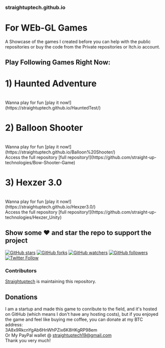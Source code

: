### straightuptech.github.io
# For WEb-GL Games

A Showcase of the games I created before you can help with the public repositories or buy the code from the Private repositories or Itch.io account.

## Play Following Games Right Now:

# 1) Haunted Adventure
<br>
Wanna play for fun [play it now!](https://straightuptech.github.io/HauntedTest/)

# 2) Balloon Shooter
<br>
Wanna play for fun [play it now!](https://straightuptech.github.io/Balloon%20Shooter/)
<br>
Access the full repository [full repository!](https://github.com/straight-up-technologies/Bow-Shooter-Game)

# 3) Hexzer 3.0
<br>
Wanna play for fun [play it now!](https://straightuptech.github.io/Hexzer3.0/)
<br>
Access the full repository [full repository!](https://github.com/straight-up-technologies/Hexzer_Unity)

## Show some :heart: and star the repo to support the project

[![GitHub stars](https://img.shields.io/github/stars/straightuptech/straightuptech.github.io.svg?style=social&label=Star)](https://github.com/straightuptech/straightuptech.github.io/)
[![GitHub forks](https://img.shields.io/github/forks/straightuptech/straightuptech.github.io.svg?style=social&label=Fork)](https://github.com/straightuptech/straightuptech.github.io/fork) 
[![GitHub watchers](https://img.shields.io/github/watchers/straightuptech/straightuptech.github.io.svg?style=social&label=Watch)](https://github.com/straightuptech/straightuptech.github.io/)
[![GitHub followers](https://img.shields.io/github/followers/straightuptech.svg?style=social&label=Follow)](https://github.com/straightuptech/straightuptech.github.io/)  
[![Twitter Follow](https://img.shields.io/twitter/follow/Straightuptech7.svg?style=social)](https://twitter.com/Straightuptech7)

### Contributors

[Straightuptech](https://github.com/straightuptech/)  is maintaining this repository.




## Donations
I am a startup and made this game to conribute to the field, and it's hosted on GitHub (which means I don't have any hosting costs), 
but if you enjoyed the game and feel like buying me coffee, you can donate at my BTC address: 
<br>
3A8x9RkcnYgAb6HnWhPZix6K8HKgRP98em
<br>
Or My PayPal wallet @ straightuptech19@gmail.com
<br>
Thank you very much!
